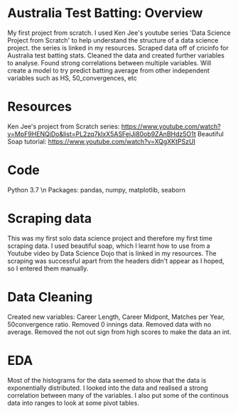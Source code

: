# Australia Test Batting: Overview
My first project from scratch. I used Ken Jee's youtube series 'Data Science Project from Scratch' to help understand the structure of a data science project. the series is linked in my resources.
Scraped data off of cricinfo for Australia test batting stats. 
Cleaned the data and created further variables to analyse.
Found strong correlations between multiple variables.
Will create a model to try predict batting average from other independent variables such as HS, 50_convergences, etc

# Resources
Ken Jee's project from Scratch series: https://www.youtube.com/watch?v=MpF9HENQjDo&list=PL2zq7klxX5ASFejJj80ob9ZAnBHdz5O1t
Beautiful Soap tutorial: https://www.youtube.com/watch?v=XQgXKtPSzUI

# Code
Python 3.7 \n
Packages: pandas, numpy, matplotlib, seaborn

# Scraping data
This was my first solo data science project and therefore my first time scraping data. I used beautiful soap, which I learnt how to use from a Youtube video by Data Science Dojo that is linked in my resources.
The scraping was successful apart from the headers didn't appear as I hoped, so I entered them manually.

# Data Cleaning
Created new variables: Career Length, Career Midpont, Matches per Year, 50convergence ratio.
Removed 0 innings data. 
Removed data with no average.
Removed the not out sign from high scores to make the data an int.

# EDA
Most of the histograms for the data seemed to show that the data is exponentially distributed. I looked into the data and realised a strong correlation between many of the variables. I also put some of the continous data into ranges to look at some pivot tables. 



